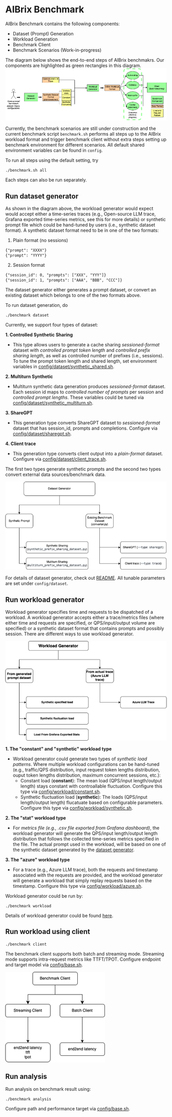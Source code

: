 # AIBrix Benchmark

AIBrix Benchmark contains the following components:
- Dataset (Prompt) Generation
- Workload Generation
- Benchmark Client
- Benchmark Scenarios (Work-in-progress)


The diagram below shows the end-to-end steps of AIBrix benchmakrs. Our components are highlighted as green rectangles in this diagram. 
![overview](./image/aibrix-benchmark-component.png)

Currently, the benchmark scenarios are still under construction and the current benchmark script ```benchmark.sh``` performs all steps up to the AIBrix workload format and trigger benchmark client without extra steps setting up benchmark environment for different scenarios. 
All default shared environment variables can be found in ```config```. 

To run all steps using the default setting, try

```
./benchmark.sh all
```

Each steps can also be run separately. 

## Run dataset generator

As shown in the diagram above, the workload generator would expect would accept either a time-series traces (e.g., Open-source LLM trace, Grafana exported time-series metrics, see this for more details) or synthetic prompt file which could be hand-tuned by users (i.e., synthetic dataset format). 
A synthetic dataset format need to be in one of the two formats:

1. Plain format (no sessions)
```
{"prompt": "XXXX"}
{"prompt": "YYYY"}
```
2. Session format
```
{"session_id": 0, "prompts": ["XXX", "YYY"]}
{"session_id": 1, "prompts": ["AAA", "BBB", "CCC"]}
```
The dataset generator either generates a prompt dataset, or convert an existing dataset which belongs to one of the two formats above. 


To run dataset generation, do
```
./benchmark dataset
```

Currently, we support four types of dataset:

**1. Controlled Synthetic Sharing**
- This type allows users to generate a cache sharing *sessioned-format* dataset with *controlled prompt token length* and *controlled prefix sharing length*, as well as controlled number of prefixes (i.e., sessions). To tune the prompt token length and shared length, set environment variables in [config/dataset/synthetic_shared.sh](./config/dataset/synthetic_shared.sh).

**2. Multiturn Synthetic**
- Multiturn synthetic data generation produces *sessioned-format* dataset. Each session id maps to *controlled number of prompts* per session and *controlled prompt lengths*. These variables could be tuned via [config/dataset/synthetic_multiturn.sh](./config/dataset/synthetic_multiturn.sh). 

**3. ShareGPT**
- This generation type converts ShareGPT dataset to *sessioned-format* dataset that has session_id, prompts and completions. Configure via [config/dataset/sharegpt.sh](./config/dataset/sharegpt.sh).

**4. Client trace**
- This generation type converts client output into a *plain-format* dataset. Configure via [config/dataset/client_trace.sh](./config/dataset/client_trace.sh).

The first two types generate synthetic prompts and the second two types convert external data sources/benchmark data. 

![dataset](./image/aibrix-benchmark-dataset.png)

For details of dataset generator, check out [README](./generator/dataset-generator/README.md). All tunable parameters are set under ```config/dataset```.


## Run workload generator
Workload generator specifies time and requests to be dispatched of a workload. A workload generator accepts either a trace/metrics files (where either time and requests are specified, or QPS/input/output volume are specified) or a synthetic dataset format that contains prompts and possibly session. There are different ways to use workload generator. 

![workload](./image/aibrix-benchmark-workload.png)


**1. The "constant" and "synthetic" workload type**
- Workload generator could generate two types of *synthetic load patterns*. Where multiple workload configurations can be hand-tuned (e.g., traffic/QPS distribution, input request token lengths distribution, ouput token lengths distribution, maximum concurrent sessions, etc.):
    - Constant load (**constant**): The mean load (QPS/input length/output length) stays constant with controallable fluctuation. Configure this type via [config/workload/constant.sh](config/workload/constant.sh).
    - Synthetic fluctuation load (**synthetic**): The loads (QPS/input length/output length) flucatuate based on configurable parameters. Configure this type via [config/workload/synthetic.sh](config/workload/synthetic.sh).

**2. The "stat" workload type**
- For *metrics file (e.g., .csv file exported from Grafana dashboard)*, the workload generator will generate the QPS/input length/output length distribution that follows the collected time-series metrics specified in the file. The actual prompt used in the workload, will be based on one of the synthetic dataset generated by the [dataset generator](#run-dataset-generator). 


**3. The "azure" workload type**
- For a trace (e.g., Azure LLM trace), both the requests and timestamp associated with the requests are provided, and the workload generator will generate a workload that simply replay requests based on the timestamp. Configure this type via [config/workload/azure.sh](config/workload/azure.sh).


Workload generator could be run by:
```
./benchmark workload
```

Details of workload generator could be found [here](generator/workload-generator/README.md).



## Run workload using client
```
./benchmark client
```

The benchmark client supports both batch and streaming mode. Streaming mode  supports intra-request metrics like TTFT/TPOT. Configure endpoint and target model via [config/base.sh](config/base.sh).

![dataset](./image/aibrix-benchmark-client.png)

## Run analysis

Run analysis on benchmark result using: 
```
./benchmark analysis
```
Configure path and performance target via [config/base.sh](config/base.sh).



